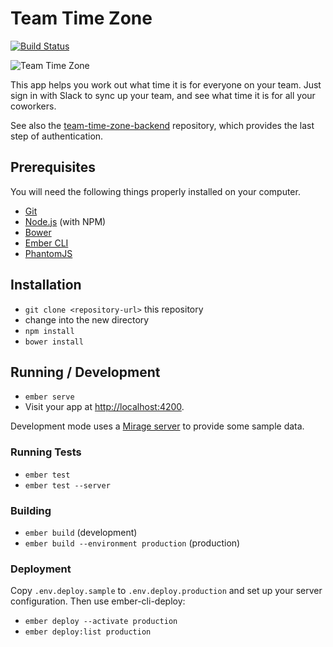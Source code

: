 # Team Time Zone

[![Build Status](https://travis-ci.org/alisdair/team-time-zone.svg)](https://travis-ci.org/alisdair/team-time-zone)

![Team Time Zone](http://i.imgur.com/zl2xQIA.png)

This app helps you work out what time it is for everyone on your team. Just sign in with Slack to sync up your team, and see what time it is for all your coworkers.

See also the [team-time-zone-backend](https://github.com/alisdair/team-time-zone-backend) repository, which provides the last step of authentication.

## Prerequisites

You will need the following things properly installed on your computer.

* [Git](http://git-scm.com/)
* [Node.js](http://nodejs.org/) (with NPM)
* [Bower](http://bower.io/)
* [Ember CLI](http://www.ember-cli.com/)
* [PhantomJS](http://phantomjs.org/)

## Installation

* `git clone <repository-url>` this repository
* change into the new directory
* `npm install`
* `bower install`

## Running / Development

* `ember serve`
* Visit your app at [http://localhost:4200](http://localhost:4200).

Development mode uses a [Mirage server](http://www.ember-cli-mirage.com/) to provide some sample data.

### Running Tests

* `ember test`
* `ember test --server`

### Building

* `ember build` (development)
* `ember build --environment production` (production)

### Deployment

Copy `.env.deploy.sample` to `.env.deploy.production` and set up your server configuration. Then use ember-cli-deploy:

* `ember deploy --activate production`
* `ember deploy:list production`
